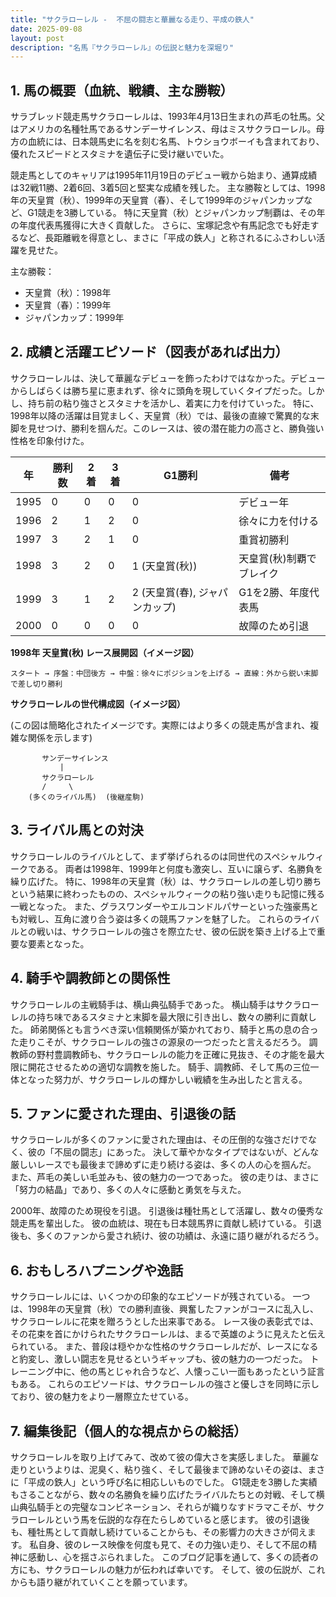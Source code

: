 ```yaml
---
title: "サクラローレル -  不屈の闘志と華麗なる走り、平成の鉄人"
date: 2025-09-08
layout: post
description: "名馬『サクラローレル』の伝説と魅力を深堀り"
---
```


## 1. 馬の概要（血統、戦績、主な勝鞍）

サラブレッド競走馬サクラローレルは、1993年4月13日生まれの芦毛の牡馬。父はアメリカの名種牡馬であるサンデーサイレンス、母はミスサクラローレル。母方の血統には、日本競馬史に名を刻む名馬、トウショウボーイも含まれており、優れたスピードとスタミナを遺伝子に受け継いでいた。  

競走馬としてのキャリアは1995年11月19日のデビュー戦から始まり、通算成績は32戦11勝、2着6回、3着5回と堅実な成績を残した。  主な勝鞍としては、1998年の天皇賞（秋）、1999年の天皇賞（春）、そして1999年のジャパンカップなど、G1競走を3勝している。  特に天皇賞（秋）とジャパンカップ制覇は、その年の年度代表馬獲得に大きく貢献した。  さらに、宝塚記念や有馬記念でも好走するなど、長距離戦を得意とし、まさに「平成の鉄人」と称されるにふさわしい活躍を見せた。

主な勝鞍：

* 天皇賞（秋）：1998年
* 天皇賞（春）：1999年
* ジャパンカップ：1999年


## 2. 成績と活躍エピソード（図表があれば出力）

サクラローレルは、決して華麗なデビューを飾ったわけではなかった。デビューからしばらくは勝ち星に恵まれず、徐々に頭角を現していくタイプだった。しかし、持ち前の粘り強さとスタミナを活かし、着実に力を付けていった。  特に、1998年以降の活躍は目覚ましく、天皇賞（秋）では、最後の直線で驚異的な末脚を見せつけ、勝利を掴んだ。このレースは、彼の潜在能力の高さと、勝負強い性格を印象付けた。

| 年 | 勝利数 | 2着 | 3着 | G1勝利 | 備考 |
|---|---|---|---|---|---|
| 1995 | 0 | 0 | 0 | 0 | デビュー年 |
| 1996 | 2 | 1 | 2 | 0 | 徐々に力を付ける |
| 1997 | 3 | 2 | 1 | 0 | 重賞初勝利 |
| 1998 | 3 | 2 | 0 | 1 (天皇賞(秋)) | 天皇賞(秋)制覇でブレイク |
| 1999 | 3 | 1 | 2 | 2 (天皇賞(春), ジャパンカップ) | G1を2勝、年度代表馬 |
| 2000 | 0 | 0 | 0 | 0 | 故障のため引退 |

**1998年 天皇賞(秋) レース展開図（イメージ図）**

```
スタート → 序盤：中団後方 → 中盤：徐々にポジションを上げる → 直線：外から鋭い末脚で差し切り勝利
```

**サクラローレルの世代構成図（イメージ図）**

(この図は簡略化されたイメージです。実際にはより多くの競走馬が含まれ、複雑な関係を示します)

```
       サンデーサイレンス
           |
       サクラローレル
       /     \
    (多くのライバル馬)  (後継産駒)
```


## 3. ライバル馬との対決

サクラローレルのライバルとして、まず挙げられるのは同世代のスペシャルウィークである。  両者は1998年、1999年と何度も激突し、互いに譲らず、名勝負を繰り広げた。  特に、1998年の天皇賞（秋）は、サクラローレルの差し切り勝ちという結果に終わったものの、スペシャルウィークの粘り強い走りも記憶に残る一戦となった。  また、グラスワンダーやエルコンドルパサーといった強豪馬とも対戦し、互角に渡り合う姿は多くの競馬ファンを魅了した。  これらのライバルとの戦いは、サクラローレルの強さを際立たせ、彼の伝説を築き上げる上で重要な要素となった。


## 4. 騎手や調教師との関係性

サクラローレルの主戦騎手は、横山典弘騎手であった。  横山騎手はサクラローレルの持ち味であるスタミナと末脚を最大限に引き出し、数々の勝利に貢献した。  師弟関係とも言うべき深い信頼関係が築かれており、騎手と馬の息の合った走りこそが、サクラローレルの強さの源泉の一つだったと言えるだろう。  調教師の野村豊調教師も、サクラローレルの能力を正確に見抜き、その才能を最大限に開花させるための適切な調教を施した。  騎手、調教師、そして馬の三位一体となった努力が、サクラローレルの輝かしい戦績を生み出したと言える。


## 5. ファンに愛された理由、引退後の話

サクラローレルが多くのファンに愛された理由は、その圧倒的な強さだけでなく、彼の「不屈の闘志」にあった。  決して華やかなタイプではないが、どんな厳しいレースでも最後まで諦めずに走り続ける姿は、多くの人の心を掴んだ。  また、芦毛の美しい毛並みも、彼の魅力の一つであった。  彼の走りは、まさに「努力の結晶」であり、多くの人々に感動と勇気を与えた。

2000年、故障のため現役を引退。  引退後は種牡馬として活躍し、数々の優秀な競走馬を輩出した。  彼の血統は、現在も日本競馬界に貢献し続けている。  引退後も、多くのファンから愛され続け、彼の功績は、永遠に語り継がれるだろう。


## 6. おもしろハプニングや逸話

サクラローレルには、いくつかの印象的なエピソードが残されている。  一つは、1998年の天皇賞（秋）での勝利直後、興奮したファンがコースに乱入し、サクラローレルに花束を贈ろうとした出来事である。  レース後の表彰式では、その花束を首にかけられたサクラローレルは、まるで英雄のように見えたと伝えられている。  また、普段は穏やかな性格のサクラローレルだが、レースになると豹変し、激しい闘志を見せるというギャップも、彼の魅力の一つだった。  トレーニング中に、他の馬とじゃれ合うなど、人懐っこい一面もあったという証言もある。  これらのエピソードは、サクラローレルの強さと優しさを同時に示しており、彼の魅力をより一層際立たせている。


## 7. 編集後記（個人的な視点からの総括）

サクラローレルを取り上げてみて、改めて彼の偉大さを実感しました。  華麗な走りというよりは、泥臭く、粘り強く、そして最後まで諦めないその姿は、まさに「平成の鉄人」という呼び名に相応しいものでした。  G1競走を3勝した実績もさることながら、数々の名勝負を繰り広げたライバルたちとの対戦、そして横山典弘騎手との完璧なコンビネーション、それらが織りなすドラマこそが、サクラローレルという馬を伝説的な存在たらしめていると感じます。  彼の引退後も、種牡馬として貢献し続けていることからも、その影響力の大きさが伺えます。  私自身、彼のレース映像を何度も見て、その力強い走り、そして不屈の精神に感動し、心を揺さぶられました。  このブログ記事を通して、多くの読者の方にも、サクラローレルの魅力が伝われば幸いです。  そして、彼の伝説が、これからも語り継がれていくことを願っています。

